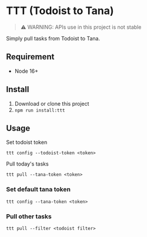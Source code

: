 # TTT (Todoist to Tana)

> ⚠️ WARNING: APIs use in this project is not stable


Simply pull tasks from Todoist to Tana.

## Requirement

- Node 16+


## Install

1. Download or clone this project
2. `npm run install:ttt`


## Usage 

Set todoist token
```
ttt config --todoist-token <token>
```


Pull today's tasks
```
ttt pull --tana-token <token>
```


###  Set default tana token

```
ttt config --tana-token <token>
```


### Pull other tasks
```
ttt pull --filter <todoist filter>
```
